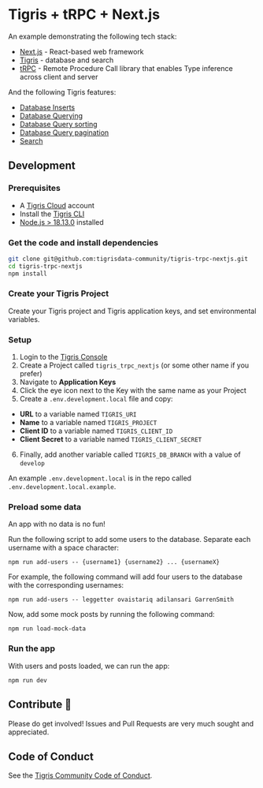 # Tigris + tRPC + Next.js

An example demonstrating the following tech stack:

- [Next.js](https://nextjs.org/) - React-based web framework
- [Tigris](https://www.tigrisdata.com) - database and search
- [tRPC](https://trpc.io) - Remote Procedure Call library that enables Type inference across client and server

And the following Tigris features:

- [Database Inserts](https://www.tigrisdata.com/docs/sdkstools/typescript/database/insert/)
- [Database Querying](https://www.tigrisdata.com/docs/sdkstools/typescript/database/query/)
- [Database Query sorting](https://www.tigrisdata.com/docs/sdkstools/typescript/database/query/#sort)
- [Database Query pagination](https://www.tigrisdata.com/docs/sdkstools/typescript/database/query/#pagination)
- [Search](https://www.tigrisdata.com/docs/sdkstools/typescript/database/search/)

## Development

### Prerequisites

* A [Tigris Cloud](https://www.tigrisdata.com) account
* Install the [Tigris CLI](https://www.tigrisdata.com/docs/sdkstools/cli/installation/)
* [Node.js > 18.13.0](https://nodejs.org/en/download/) installed

### Get the code and install dependencies

```bash
git clone git@github.com:tigrisdata-community/tigris-trpc-nextjs.git
cd tigris-trpc-nextjs
npm install
```

### Create your Tigris Project

Create your Tigris project and Tigris application keys, and set environmental variables.

### Setup

1. Login to the [Tigris Console](https://console.preview.tigrisdata.cloud/)
2. Create a Project called `tigris_trpc_nextjs` (or some other name if you prefer)
3. Navigate to **Application Keys**
4. Click the eye icon next to the Key with the same name as your Project
5. Create a `.env.development.local` file and copy:
  - **URL** to a variable named `TIGRIS_URI`
  - **Name** to a variable named `TIGRIS_PROJECT`
  - **Client ID** to a variable named `TIGRIS_CLIENT_ID`
  - **Client Secret** to a variable named `TIGRIS_CLIENT_SECRET`
6. Finally, add another variable called `TIGRIS_DB_BRANCH` with a value of `develop`

An example `.env.development.local` is in the repo called `.env.development.local.example`.

### Preload some data

An app with no data is no fun!

Run the following script to add some users to the database. Separate each username with a space character:

```shell
npm run add-users -- {username1} {username2} ... {usernameX}
```

For example, the following command will add four users to the database with the corresponding usernames:

```shell
npm run add-users -- leggetter ovaistariq adilansari GarrenSmith
```

Now, add some mock posts by running the following command:

```shell
npm run load-mock-data
```

### Run the app

With users and posts loaded, we can run the app:

```shell
npm run dev
```

## Contribute 🙌

Please do get involved! Issues and Pull Requests are very much sought and appreciated.

## Code of Conduct

See the [Tigris Community Code of Conduct](https://www.tigrisdata.com/docs/community/code-of-conduct/).

